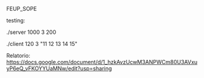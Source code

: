 FEUP_SOPE

testing:

./server 1000 3 200

./client 120 3 "11 12 13 14 15"

Relatorio:
https://docs.google.com/document/d/1_hzkAvzUcwM3ANPWCm80U3AVxuyP6eQ_vFKOYYUaMNw/edit?usp=sharing
